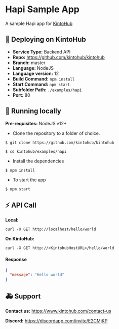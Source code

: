 # Hapi Sample App

A sample Hapi app for [KintoHub](https://kintohub.com)

## :rocket: Deploying on KintoHub

- **Service Type:** Backend API
- **Repo:** https://github.com/kintohub/kintohub
- **Branch:** master
- **Language:** NodeJS
- **Language version:** 12
- **Build Command:** `npm install`
- **Start Command:** `npm start`
- **Subfolder Path:** `./examples/hapi`
- **Port:** 80

## :hammer: Running locally

**Pre-requisites:** NodeJS v12+

- Clone the repository to a folder of choice.

```
$ git clone https://github.com/kintohub/kintohub

$ cd kintohub/examples/hapi
```

- Install the dependencies

```
$ npm install
```

- To start the app 

```
$ npm start
```

## :zap: API Call

**Local:**
```
curl -X GET http://localhost/hello/world
```

**On KintoHub:**
```
curl -X GET http://<KintohubHostURL>/hello/world
```

#### Response
```json
{
  "message": "Hello world"
}
``` 

## :ambulance: Support

**Contact us:** https://www.kintohub.com/contact-us

**Discord:** https://discordapp.com/invite/E2CMjKP
